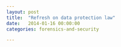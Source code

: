 ```yaml
---
layout: post
title:  "Refresh on data protection law"
date:   2014-01-16 00:00:00
categories: forensics-and-security

---
```


